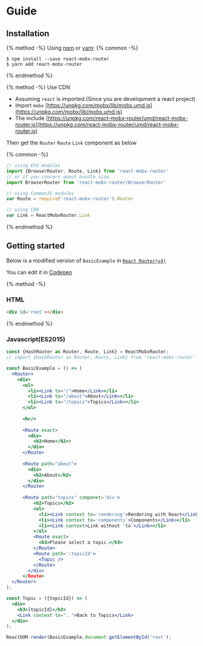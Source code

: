 # Guide


## Installation

{% method -%}
Using [npm](https://www.npmjs.com/) or [yarn](https://yarnpkg.com/):
{% common -%}
```
$ npm install --save react-mobx-router
$ yarn add react-mobx-router
```
{% endmethod %}

{% method -%}
Use CDN

- Assuming `react` is imported.(Since you are development a react project) 
- Import `mobx` [https://unpkg.com/mobx/lib/mobx.umd.js](https://unpkg.com/mobx/lib/mobx.umd.js)
- The include [https://unpkg.com/react-mobx-router/umd/react-mobx-router.js](https://unpkg.com/react-mobx-router/umd/react-mobx-router.js)

Then get the `Router` `Route` `Link` component as below

{% common -%}
```jsx
// using ES6 modules
import {BrowserRouter, Route, Link} from 'react-mobx-router'
// or if you concern about bundle size.
import BrowserRouter from 'react-mobx-router/BrowserRouter'

// using CommonJS modules
var Route = require('react-mobx-router').Router

// using CDN
var Link = ReactMobxRouter.Link
```
{% endmethod %}


## Getting started
Below is a modified version of `BasicExample` in [`React Router(v4)`](https://reacttraining.com/react-router/examples/basic)

You can edit it in [Codepen](http://codepen.io)

{% method -%}
### HTML
```html
<div id='root'></div>
```
{% endmethod %}



### Javascript(ES2015)



```jsx
const {HashRouter as Router, Route, Link} = ReactMobxRouter;
// import {HashRouter as Router, Route, Link} from 'react-mobx-router'

const BasicExample = () => (
  <Router>
    <div>
      <ul>
        <li><Link to="/">Home</Link></li>
        <li><Link to="/about">About</Link></li>
        <li><Link to="/topics">Topics</Link></li>
      </ul>
      
      <hr/>
      
      <Route exact>
        <div>
          <h2>Home</h2>r
        </div>
      </Route>
      
      <Route path="about">
        <div>
          <h2>About</h2>
        </div>
      </Route>
      
      <Route path="topics" componet='div'>
          <h2>Topics</h2>
          <ul>
            <li><Link context to='rendering'>Rendering with React</Link></li>
            <li><Link context to='components'>Components</Link></li>
            <li><Link context>Link without `to`</Link></li>
          </ul>
          <Route exact>
            <h3>Please select a topic.</h3>
          </Route>
          <Route path=':topicId'>
            <Topic />
          </Route>
        </div>
      </Route>
  </Router>
);

const Topic = ({topicId}) => (
  <div>
    <h3>{topicId}</h3>
    <Link context to="..">Back to Topics</Link>
  </div>
);

ReactDOM.render(BasicExample,document.getElementById('root');
```

